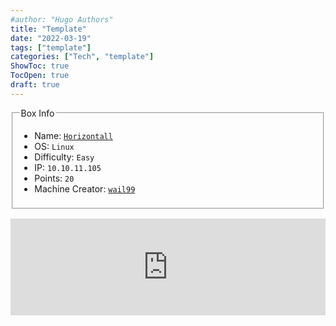 ```yaml
---
#author: "Hugo Authors"
title: "Template"
date: "2022-03-19"
tags: ["template"]
categories: ["Tech", "template"]
ShowToc: true
TocOpen: true
draft: true
---
```


<fieldset><legend>Box Info</legend>
<ul>
<li>Name: <a href=https://app.hackthebox.eu/machines/Horizontall><code>Horizontall</code></a></li>
<li>OS: <code>Linux</code></li>
<li>Difficulty: <code>Easy</code></li>
<li>IP: <code>10.10.11.105</code></li>
<li>Points: <code>20</code></li>
<li>Machine Creator: <a href=https://app.hackthebox.eu/users/4005><code>wail99</code>
</a></li>
</ul>
</fieldset>

<iframe class="hatenablogcard" style="width:100%;height:155px;margin:15px 0;max-width:560px;" title="PIL IOError: image file truncated with big images" src="https://hatenablog-parts.com/embed?url=https://stackoverflow.com/questions/12984426/pil-ioerror-image-file-truncated-with-big-images" frameborder="0" scrolling="no"></iframe>
